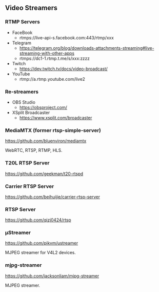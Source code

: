 Video Streamers
---------------

### RTMP Servers

- FaceBook
  - rtmps://live-api-s.facebook.com:443/rtmp/xxx
- Telegram
  - https://telegram.org/blog/downloads-attachments-streaming#live-streaming-with-other-apps
  - rtmps://dc1-1.rtmp.t.me/s/xxx:zzzz
- Twitch
  - https://dev.twitch.tv/docs/video-broadcast/
- YouTube
  - rtmp://a.rtmp.youtube.com/live2


### Re-streamers

- OBS Studio
  - https://obsproject.com/
- XSplit Broadcaster
  - https://www.xsplit.com/broadcaster


### MediaMTX (former rtsp-simple-server)
https://github.com/bluenviron/mediamtx

WebRTC, RTSP, RTMP, HLS.

### T20L RTSP Server
https://github.com/geekman/t20-rtspd

### Carrier RTSP Server
https://github.com/beihuijie/carrier-rtsp-server

### RTSP Server
https://github.com/qizj0424/rtsp

### µStreamer
https://github.com/pikvm/ustreamer

MJPEG streamer for V4L2 devices.

### mjpg-streamer
https://github.com/jacksonliam/mjpg-streamer

MJPEG streamer.
